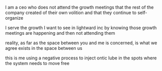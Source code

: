 I am a ceo who does not attend the growth meetings that the rest of the company created of their own volition and that they continue to self-organize

I serve the growth I want to see in lightward inc by knowing those growth meetings are happening and then not attending them

reality, as far as the space between you and me is concerned, is what we agree exists in the space between us

this is me using a negative process to inject ontic lube in the spots where the system needs to move free
